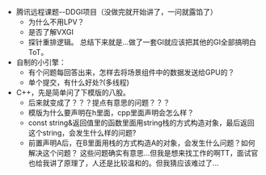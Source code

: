 - 腾讯远程课题--DDGI项目（没做完就开始讲了，一问就露馅了）
	- 为什么不用LPV？
	- 是否了解VXGI
	- 探针重排逻辑。
总结下来就是...做了一套GI就应该把其他的GI全部搞明白ToT。
- 自制的小引擎：
	- 有个问题每回答出来，怎样去将场景组件中的数据发送给GPU的？
	- 单个提交，有什么好处?(多线程)
- C++，先是简单问了下模版的八股。
	- 后来就变成了？？？提点有意思的问题？？？
	- 模版为什么要声明在h里面，cpp里面声明会怎么样？
	- const string&返回值里的函数里面用string栈的方式构造对象，最后返回这个string，会发生什么样的问题?
	- 前置声明A后，在B里面用栈的方式构造A的对象，会发生什么问题？如何解决这个问题？
这些问题确实有意思...但我是想来找工作的啊TT，面试官也给我讲了原理了，人还是比较温和的。但我猜应该难过了...